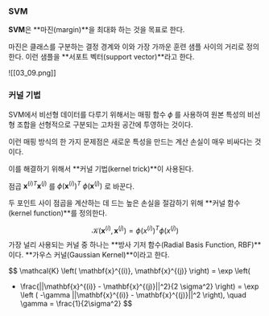 ### SVM

**SVM**은 **마진(margin)**을 최대화 하는 것을 목표로 한다.

마진은 클래스를 구분하는 결정 경계와 이와 가장 가까운 훈련 샘플 사이의 거리로 정의한다.
이런 샘플을 **서포트 벡터(support vector)**라고 한다.

![[03_09.png]]

### 커널 기법
SVM에서 비선형 데이터를 다루기 위해서는 매핑 함수 $\phi$ 를 사용하여 원본 특성의 비선형 조합을 선형적으로 구분되는 고차원 공간에 투영하는 것이다.

이런 매핑 방식의 한 가지 문제점은 새로운 특성을 만드는 계산 손실이 매우 비싸다는 것이다.

이를 해결하기 위해서 **커널 기법(kernel trick)**이 사용된다.

점곱 $\mathbf{x}^{(i)T} \mathbf{x}^{(j)}$ 를 $\phi \left(\mathbf{x}^{(i)} \right)^T \; \phi \left(\mathbf{x}^{(j)}\right)$ 로 바꾼다.

두 포인트 사이 점곱을 계산하는 데 드는 높은 손실을 절감하기 위해 **커널 함수(kernel function)**를 정의한다.

$$
\mathcal{K}
\left (
\mathbf{x}^{(i)}, \mathbf{x}^{(j)}
\right ) =
\phi \left( x^{(i)} \right) ^ T
\phi \left( x^{(j)} \right)
$$
가장 널리 사용되는 커널 중 하나는 **방사 기저 함수(Radial Basis Function, RBF)**이다. **가우스 커널(Gaussian Kernel)**이라고 한다.

$$
\mathcal{K}
\left(
\mathbf{x}^{(i)}, \mathbf{x}^{(j)}
\right) =
\exp
\left(
- \frac{||\mathbf{x}^{(i)} - \mathbf{x}^{(j)}||^2}{2 \sigma^2}
\right) =
\exp
\left (
-\gamma
||\mathbf{x}^{(i)} - \mathbf{x}^{(j)}||^2
\right), \quad \gamma = \frac{1}{2\sigma^2}
$$

